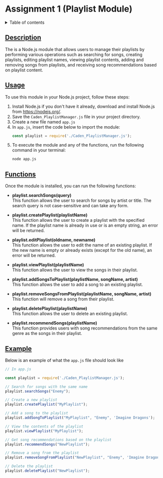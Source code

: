 # Assignment 1 (Playlist Module)

<details>
<summary>Table of contents</summary>

## Table of contents

- [Description](#description)
- [Usage](#usage)
- [Functions](#functions)
- [Example](#example)

</details>

## [Description](#assignment-1-(playlist-module))

The is a Node.js module that allows users to manage their playlists by performing various operations such as searching for songs, creating playlists, editing playlist names, viewing playlist contents, adding and removing songs from playlists, and receiving song recommendations based on playlist content.

## [Usage](#assignment-1-(playlist-module))

To use this module in your Node.js project, follow these steps:

1. Install Node.js if you don't have it already, download and install Node.js from https://nodejs.org/.
2. Save the `Caden_PlaylistManager.js` file in your project directory.
3. Create a new file named `app.js`
4. In `app.js`, insert the code below to import the module:
    ```js
    const playlist = require('./Caden_PlaylistManager.js');
    ```
5. To execute the module and any of the functions, run the following command in your terminal:
    ```sh
    node app.js
    ```

## [Functions](#assignment-1-(playlist-module))
Once the module is installed, you can run the following functions:

+ **playlist.searchSongs(query)**     
    This function allows the user to search for songs by artist or title. The search query is not case-sensitive and can take any form.

+ **playlist.createPlaylist(playlistName)**     
    This function allows the user to create a playlist with the specified name. If the playlist name is already in use or is an empty string, an error will be returned.

+ **playlist.editPlaylist(oldname, newname)**     
    This function allows the user to edit the name of an existing playlist. If the new name is empty or already exists (except for the old name), an error will be returned.

+ **playlist.viewPlaylist(playlistName)**     
    This function allows the user to view the songs in their playlist.

+ **playlist.addSongsToPlaylist(playlistName, songName, artist)**     
    This function allows the user to add a song to an existing playlist.

+ **playlist.removeSongsFromPlaylist(playlistName, songName, artist)**     
    This function will remove a song from their playlist.

+ **playlist.deletePlaylist(playlistName)**     
    This function allows the user to delete an existing playlist.

+ **playlist.recommendSongs(playlistName)**     
    This function provides users with song recommendations from the same genre as the songs in their playlist.

## [Example](#assignment-1-(playlist-module))

Below is an example of what the `app.js` file should look like

```js
// In app.js

const playlist = require('./Caden_PlaylistManager.js');

// Search for songs with the same name
playlist.searchSongs("Enemy");

// Create a new playlist
playlist.createPlaylist("MyPlaylist");

// Add a song to the playlist
playlist.addSongToPlaylist("MyPlaylist", "Enemy", 'Imagine Dragons');

// View the contents of the playlist
playlist.viewPlaylist("MyPlaylist");

// Get song recommendations based on the playlist
playlist.recommendSongs("NewPlaylist");

// Remove a song from the playlist
playlist.removeSongFromPlaylist("NewPlaylist", "Enemy", 'Imagine Dragons');

// Delete the playlist
playlist.deletePlaylist("NewPlaylist");
 ```
